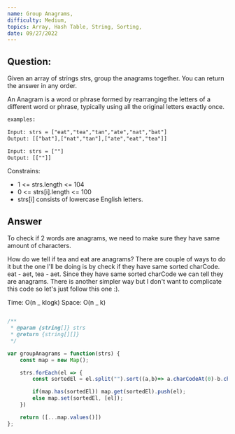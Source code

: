 ```yaml
---
name: Group Anagrams,
difficulty: Medium,
topics: Array, Hash Table, String, Sorting,
date: 09/27/2022
---
```


## Question:

Given an array of strings strs, group the anagrams together. You can return the answer in any order.

An Anagram is a word or phrase formed by rearranging the letters of a different word or phrase, typically using all the original letters exactly once.

```txt:.txt showLineNumbers
examples:

Input: strs = ["eat","tea","tan","ate","nat","bat"]
Output: [["bat"],["nat","tan"],["ate","eat","tea"]]

Input: strs = [""]
Output: [[""]]

```

Constrains:

- 1 <= strs.length <= 104
- 0 <= strs[i].length <= 100
- strs[i] consists of lowercase English letters.

## Answer

To check if 2 words are anagrams, we need to make sure they have same amount of characters.

How do we tell if tea and eat are anagrams? There are couple of ways to do it but the one I'll be doing is by check if they have same sorted charCode. eat - aet, tea - aet. Since they have same sorted charCode we can tell they are anagrams. There is another simpler way but I don't want to complicate this code so let's just follow this one :).

Time: O(n _ klogk)
Space: O(n _ k)

```js:example.js showNumberLines

/**
 * @param {string[]} strs
 * @return {string[][]}
 */

var groupAnagrams = function(strs) {
    const map = new Map();

    strs.forEach(el => {
        const sortedEl = el.split("").sort((a,b)=> a.charCodeAt(0)-b.charCodeAt(0)).join("");

        if(map.has(sortedEl)) map.get(sortedEl).push(el);
        else map.set(sortedEl, [el]);
    })

    return ([...map.values()])
};

```

